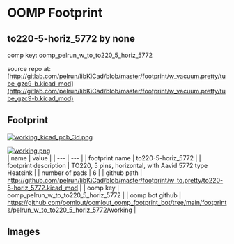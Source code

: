 # OOMP Footprint  
## to220-5-horiz_5772  by none  
  
oomp key: oomp_pelrun_w_to_to220_5_horiz_5772  
  
source repo at: [http://gitlab.com/pelrun/libKiCad/blob/master/footprint/w_vacuum.pretty/tube_gzc9-b.kicad_mod](http://gitlab.com/pelrun/libKiCad/blob/master/footprint/w_vacuum.pretty/tube_gzc9-b.kicad_mod)  
## Footprint  
  
[![working_kicad_pcb_3d.png](working_kicad_pcb_3d_600.png)](working_kicad_pcb_3d.png)  
  
[![working.png](working_600.png)](working.png)  
| name | value | 
| --- | --- | 
| footprint name | to220-5-horiz_5772 | 
| footprint description | TO220, 5 pins, horizontal, with Aavid 5772 type Heatsink | 
| number of pads | 6 | 
| github path | http://github.com/pelrun/libKiCad/blob/master/footprint/w_to.pretty/to220-5-horiz_5772.kicad_mod | 
| oomp key | oomp_pelrun_w_to_to220_5_horiz_5772 | 
| oomp bot github | https://github.com/oomlout/oomlout_oomp_footprint_bot/tree/main/footprints/pelrun_w_to_to220_5_horiz_5772/working | 
## Images  

